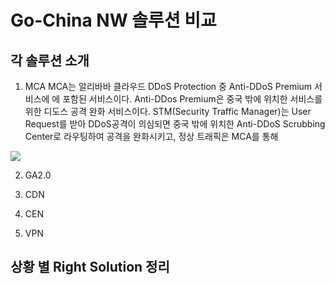 # Go-China NW 솔루션 비교

## 각 솔루션 소개
1. MCA
MCA는 알리바바 클라우드 DDoS Protection 중 Anti-DDoS Premium 서비스에 에 포함된 서비스이다. Anti-DDos Premium은 중국 밖에 위치한 서비스를 위한 디도스 공격 완화 서비스이다. STM(Security Traffic Manager)는 User Request를 받아 DDoS공격이 의심되면 중국 밖에 위치한 Anti-DDoS Scrubbing Center로 라우팅하여 공격을 완화시키고, 정상 트래픽은 MCA를 통해 

![](https://github.com/rnlduaeo/alibaba/blob/master/MCA.png?raw=true)

2. GA2.0

3. CDN

4. CEN

5. VPN

## 상황 별 Right Solution 정리


<!--stackedit_data:
eyJoaXN0b3J5IjpbMTE3OTk5ODA5OSwtMTgyMDIzMDY5NSwtMT
YyNTI0NzM4OV19
-->